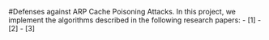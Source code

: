 #Defenses against ARP Cache Poisoning Attacks.
In this project, we implement the algorithms described in the following research papers:
	- [1]
	- [2]
	- [3]

